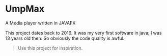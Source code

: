 # UmpMax
A Media player written in JAVAFX

This project dates back to 2016. It was my very first software in java; 
I was 13 years old then. So obviously the code quality is awful.

> Use this project for inspiration. 
